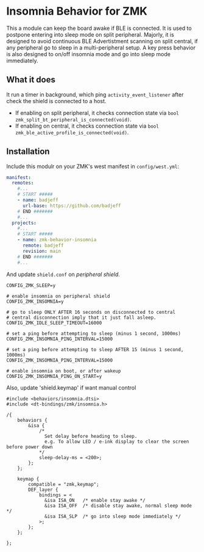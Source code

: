 # Insomnia Behavior for ZMK

This a module can keep the board awake if BLE is connected. It is used to postpone entering into sleep mode on split peripheral. Majorly, it is designed to avoid continuous BLE Advertistment scanning on split central, if any peripheral go to sleep in a multi-peripheral setup. A key press behavior is also designed to on/off insomnia mode and go into sleep mode immediately.

## What it does

It run a timer in background, which ping `activity_event_listener` after check the shield is connected to a host.
- If enabling on split peripheral, it checks connection state via `bool zmk_split_bt_peripheral_is_connected(void)`.
- If enabling on central, it checks connection state via `bool zmk_ble_active_profile_is_connected(void)`.

## Installation

Include this modulr on your ZMK's west manifest in `config/west.yml`:

```yaml
manifest:
  remotes:
    #...
    # START #####
    - name: badjeff
      url-base: https://github.com/badjeff
    # END #######
    #...
  projects:
    #...
    # START #####
    - name: zmk-behavior-insomnia
      remote: badjeff
      revision: main
    # END #######
    #...
```

And update `shield.conf` on *peripheral shield*.
```
CONFIG_ZMK_SLEEP=y

# enable insomnia on peripheral shield
CONFIG_ZMK_INSOMNIA=y

# go to sleep ONLY AFTER 16 seconds on disconnected to central
# central disconnection imply that it just fall asleep.
CONFIG_ZMK_IDLE_SLEEP_TIMEOUT=16000

# set a ping before attempting to sleep (minus 1 second, 1000ms)
CONFIG_ZMK_INSOMNIA_PING_INTERVAL=15000

# set a ping before attempting to sleep AFTER 15 (minus 1 second, 1000ms)
CONFIG_ZMK_INSOMNIA_PING_INTERVAL=15000

# enable insomnia on boot, or after wakeup
CONFIG_ZMK_INSOMNIA_PING_ON_START=y
```

Also, update 'shield.keymap' if want manual control
```
#include <behaviors/insomnia.dtsi>
#include <dt-bindings/zmk/insomnia.h>

/{
    behaviors {
        &isa {
            /*
              Set delay before heading to sleep.
              e.g. To allow LED / e-ink display to clear the screen before power down
            */
            sleep-delay-ms = <200>;
        };
    };

    keymap {
        compatible = "zmk,keymap";
        DEF_layer {
            bindings = <
              &isa ISA_ON   /* enable stay awake */
              &isa ISA_OFF  /* disable stay awake, normal sleep mode */
              &isa ISA_SLP  /* go into sleep mode immediately */
            >;
        };
    };

};
```
